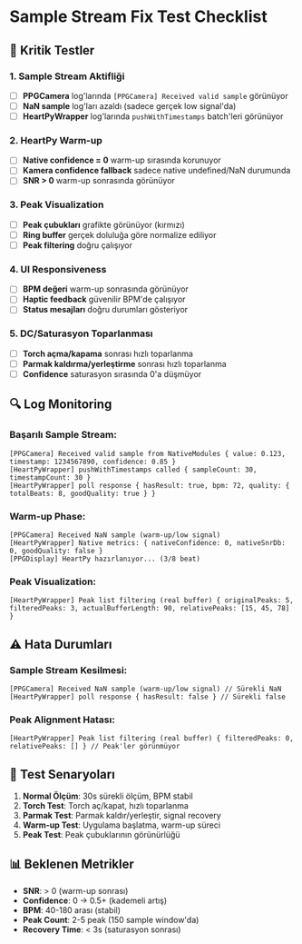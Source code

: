 # Sample Stream Fix Test Checklist

## 🎯 **Kritik Testler**

### **1. Sample Stream Aktifliği**
- [ ] **PPGCamera** log'larında `[PPGCamera] Received valid sample` görünüyor
- [ ] **NaN sample** log'ları azaldı (sadece gerçek low signal'da)
- [ ] **HeartPyWrapper** log'larında `pushWithTimestamps` batch'leri görünüyor

### **2. HeartPy Warm-up**
- [ ] **Native confidence = 0** warm-up sırasında korunuyor
- [ ] **Kamera confidence fallback** sadece native undefined/NaN durumunda
- [ ] **SNR > 0** warm-up sonrasında görünüyor

### **3. Peak Visualization**
- [ ] **Peak çubukları** grafikte görünüyor (kırmızı)
- [ ] **Ring buffer** gerçek doluluğa göre normalize ediliyor
- [ ] **Peak filtering** doğru çalışıyor

### **4. UI Responsiveness**
- [ ] **BPM değeri** warm-up sonrasında görünüyor
- [ ] **Haptic feedback** güvenilir BPM'de çalışıyor
- [ ] **Status mesajları** doğru durumları gösteriyor

### **5. DC/Saturasyon Toparlanması**
- [ ] **Torch açma/kapama** sonrası hızlı toparlanma
- [ ] **Parmak kaldırma/yerleştirme** sonrası hızlı toparlanma
- [ ] **Confidence** saturasyon sırasında 0'a düşmüyor

## 🔍 **Log Monitoring**

### **Başarılı Sample Stream:**
```
[PPGCamera] Received valid sample from NativeModules { value: 0.123, timestamp: 1234567890, confidence: 0.85 }
[HeartPyWrapper] pushWithTimestamps called { sampleCount: 30, timestampCount: 30 }
[HeartPyWrapper] poll response { hasResult: true, bpm: 72, quality: { totalBeats: 8, goodQuality: true } }
```

### **Warm-up Phase:**
```
[PPGCamera] Received NaN sample (warm-up/low signal)
[HeartPyWrapper] Native metrics: { nativeConfidence: 0, nativeSnrDb: 0, goodQuality: false }
[PPGDisplay] HeartPy hazırlanıyor... (3/8 beat)
```

### **Peak Visualization:**
```
[HeartPyWrapper] Peak list filtering (real buffer) { originalPeaks: 5, filteredPeaks: 3, actualBufferLength: 90, relativePeaks: [15, 45, 78] }
```

## ⚠️ **Hata Durumları**

### **Sample Stream Kesilmesi:**
```
[PPGCamera] Received NaN sample (warm-up/low signal) // Sürekli NaN
[HeartPyWrapper] poll response { hasResult: false } // Sürekli false
```

### **Peak Alignment Hatası:**
```
[HeartPyWrapper] Peak list filtering (real buffer) { filteredPeaks: 0, relativePeaks: [] } // Peak'ler görünmüyor
```

## 🚀 **Test Senaryoları**

1. **Normal Ölçüm**: 30s sürekli ölçüm, BPM stabil
2. **Torch Test**: Torch aç/kapat, hızlı toparlanma
3. **Parmak Test**: Parmak kaldır/yerleştir, signal recovery
4. **Warm-up Test**: Uygulama başlatma, warm-up süreci
5. **Peak Test**: Peak çubuklarının görünürlüğü

## 📊 **Beklenen Metrikler**

- **SNR**: > 0 (warm-up sonrası)
- **Confidence**: 0 → 0.5+ (kademeli artış)
- **BPM**: 40-180 arası (stabil)
- **Peak Count**: 2-5 peak (150 sample window'da)
- **Recovery Time**: < 3s (saturasyon sonrası)
